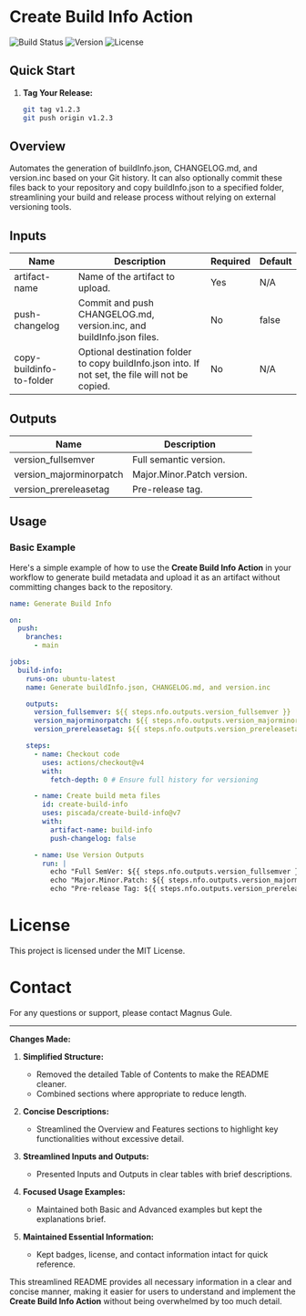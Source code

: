 # Create Build Info Action

![Build Status](https://img.shields.io/github/actions/workflow/status/piscada/create-build-info/main.yml?branch=v1&label=build)
![Version](https://img.shields.io/github/v/tag/piscada/create-build-info?label=version)
![License](https://img.shields.io/github/license/piscada/create-build-info)

## Quick Start

1. **Tag Your Release:**
   ```bash
   git tag v1.2.3
   git push origin v1.2.3
   ```

## Overview

Automates the generation of buildInfo.json, CHANGELOG.md, and version.inc based on your Git history. It can also optionally commit these files back to your repository and copy buildInfo.json to a specified folder, streamlining your build and release process without relying on external versioning tools.

## Inputs

| Name                     | Description                                                                                       | Required | Default |
| ------------------------ | ------------------------------------------------------------------------------------------------- | -------- | ------- |
| artifact-name            | Name of the artifact to upload.                                                                   | Yes      | N/A     |
| push-changelog           | Commit and push CHANGELOG.md, version.inc, and buildInfo.json files.                              | No       | false   |
| copy-buildinfo-to-folder | Optional destination folder to copy buildInfo.json into. If not set, the file will not be copied. | No       | N/A     |

## Outputs

| Name                    | Description                |
| ----------------------- | -------------------------- |
| version_fullsemver      | Full semantic version.     |
| version_majorminorpatch | Major.Minor.Patch version. |
| version_prereleasetag   | Pre-release tag.           |

## Usage

### Basic Example

Here's a simple example of how to use the **Create Build Info Action** in your workflow to generate build metadata and upload it as an artifact without committing changes back to the repository.

```yaml
name: Generate Build Info

on:
  push:
    branches:
      - main

jobs:
  build-info:
    runs-on: ubuntu-latest
    name: Generate buildInfo.json, CHANGELOG.md, and version.inc

    outputs:
      version_fullsemver: ${{ steps.nfo.outputs.version_fullsemver }}
      version_majorminorpatch: ${{ steps.nfo.outputs.version_majorminorpatch }}
      version_prereleasetag: ${{ steps.nfo.outputs.version_prereleasetag }}

    steps:
      - name: Checkout code
        uses: actions/checkout@v4
        with:
          fetch-depth: 0 # Ensure full history for versioning

      - name: Create build meta files
        id: create-build-info
        uses: piscada/create-build-info@v7
        with:
          artifact-name: build-info
          push-changelog: false

      - name: Use Version Outputs
        run: |
          echo "Full SemVer: ${{ steps.nfo.outputs.version_fullsemver }}"
          echo "Major.Minor.Patch: ${{ steps.nfo.outputs.version_majorminorpatch }}"
          echo "Pre-release Tag: ${{ steps.nfo.outputs.version_prereleasetag }}"
```

# License

This project is licensed under the MIT License.

# Contact

For any questions or support, please contact Magnus Gule.

---

**Changes Made:**

1. **Simplified Structure:**

   - Removed the detailed Table of Contents to make the README cleaner.
   - Combined sections where appropriate to reduce length.

2. **Concise Descriptions:**

   - Streamlined the Overview and Features sections to highlight key functionalities without excessive detail.

3. **Streamlined Inputs and Outputs:**

   - Presented Inputs and Outputs in clear tables with brief descriptions.

4. **Focused Usage Examples:**

   - Maintained both Basic and Advanced examples but kept the explanations brief.

5. **Maintained Essential Information:**
   - Kept badges, license, and contact information intact for quick reference.

This streamlined README provides all necessary information in a clear and concise manner, making it easier for users to understand and implement the **Create Build Info Action** without being overwhelmed by too much detail.
